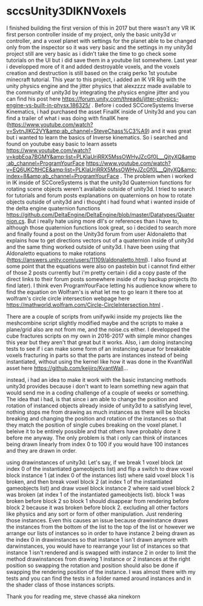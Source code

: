 # sccsUnity3DIKNVoxels
I finished building the first version of this in 2017 but there wasn't any VR IK first person controller inside of my project, only the basic unity3d vr controller, and a voxel planet with settings for the planet able to be changed only from the inspector so it was very basic and the settings in my unity3d project still are very basic as i didn't take the time to go check some tutorials on the UI but i did save them in a youtube list somewhere. 
Last year i developped more of it and added destroyable voxels, and the voxels creation and destruction is still based on the craig perko 1st youtube minecraft tutorial.
This year to this project, i added an IK VR Rig with the unity physics engine and the jitter physics that alexzzzz made available to the community of unity3d by integrating 
the physics engine jitter and you can find his post here https://forum.unity.com/threads/jitter-physics-engine-vs-built-in-physx.186325/ . Before i coded SCCoreSystems Inverse
Kinematics, i had purchased the asset FinalIK inside of Unity3d and you can find a trailer of what i was doing with finalIK here
(https://www.youtube.com/watch?v=SvtnJIKC2VY&amp;ab_channel=SteveChass%C3%A9) and it was great but i wanted to learn the basics of Inverse kinematics. So i searched and found 
on youtube easy basic to learn assets https://www.youtube.com/watch?v=kqbEoa7BGMY&amp;list=PLKlaUriRRX5MssOWHyJZcGf0L__QjtyXQ&amp;ab_channel=ProgramYourFace 
https://www.youtube.com/watch?v=EQ6UKCftHCE&amp;list=PLKlaUriRRX5MssOWHyJZcGf0L__QjtyXQ&amp;index=8&amp;ab_channel=ProgramYourFace . The problem when i worked in IK inside
of SCCoreSystems is that the unity3d Quaternion functions for rotating scene objects weren't available outside of unity3d. I tried to search for tutorials and forum posts
explanations on quaternions on how to rotate objects outside of unity3d and i thought i had found what i wanted inside of the delta engine quaternion functions
https://github.com/DeltaEngine/DeltaEngine/blob/master/Datatypes/Quaternion.cs. But i really hate using more dll's or references than i have to, although those quaternion
functions look great, so i decided to search more and finally found a post on the Unity3d forum from user Aldonaletto that explains how to get directions vectors out of
a quaternion inside of unity3d and the same thing worked outside of unity3d. I have been using that Aldonaletto equations to make rotations
(https://answers.unity.com/users/11109/aldonaletto.html). I also found at some point that the equations were also on pastebin but i cannot find either of those 2 posts
currently but i'm pretty certain i did a copy paste of the direct links to their forum posts somewhere inside of my backup projects (to find later). I think even ProgramYourFace letting his audience know where to find the equation on Wolfram's is what let me to go learn it there too at wolfram's circle circle intersection webpage here https://mathworld.wolfram.com/Circle-CircleIntersection.html .

There are a couple of scripts from unifywiki inside my projects like the meshcombine script slightly modified maybe and the scripts to make a plane/grid also are not from me, and the noise.cs either. I developped the cube fractures scripts on my own in 2016-2017 with simple minor changes this year but they aren't that great but it works. Also, i am doing instancing tests to see if i can make some form of an instancing queue for breakable voxels fracturing in parts so that the parts are instances instead of being instantiated, without using the kernel like how it was done in the KvantWall asset here https://github.com/keijiro/KvantWall... 

instead, i had an idea to make it work with the basic instancing methods unity3d provides because i don't want to learn something new again that would send me in a coding challenge of a couple of weeks or something. The idea that i had, is that since i am able to change the position and rotation of instanced objects already inside of unity3d to a satisfying level, nothing stops me from drawing as much instances as there will be blocks breaking and changing the position and rotation of the instances so that they match the position of single cubes breaking on the voxel planet. I beleive it to be entirely possible and that others have probably done it before me anyway. The only problem is that i only can think of instances being drawn linearly from index 0 to 100 if you would have 100 instances and they are drawn in order. 

using drawinstances of unity3d:
Let's say, if we break 1 voxel block (at index 0 of the instantiated gameobjects list) and flip a switch to draw voxel block instance 1 (at index 0 of the instances list) where said voxel block 1 is broken, and then break voxel block 2 (at index 1 of the instantiated gameobjects list) and draw voxel block instance 2 where said voxel block 2 was broken (at index 1 of the instantiated gameobjects list). block 1 was broken before block 2 so block 1 should disappear from rendering before block 2 because it was broken before block 2. excluding all other factors like physics and any sort or form of other manipulation. Just rendering those instances. Even this causes an issue because drawinstance draws the instances from the bottom of the list to the top of the list or however we arrange our lists of instances so in order to have instance 2 being drawn as the index 0 in drawinstances so that instance 1 isn't drawn anymore with darwinstances, you would have to rearrange your list of instances so that instance 1 isn't rendered and is swapped with instance 2 in order to limit the method drawinstances from drawing 1 instance or 2 instances at the right position so swapping the rotation and position should also be done if swapping the rendering position of the instance. I was almost there with my tests and you can find the tests in a folder named around instances and in the shader class of those instances scripts.

Thank you for reading me, steve chassé aka ninekorn
